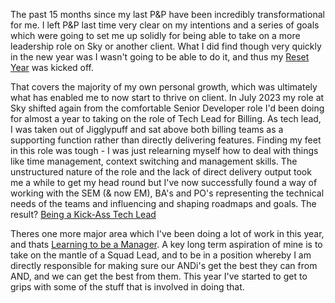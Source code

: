 The past 15 months since my last P&P have been incredibly transformational for me. I left P&P last time very clear on my intentions and a series of goals which were going to set me up solidly for being able to take on a more leadership role on Sky or another client. What I did find though very quickly in the new year was I wasn't going to be able to do it, and thus my [Reset Year](Reset%20Year.md) was kicked off.

That covers the majority of my own personal growth, which was ultimately what has enabled me to now start to thrive on client. In July 2023 my role at Sky shifted again from the comfortable Senior Developer role I'd been doing for almost a year to taking on the role of Tech Lead for Billing. As tech lead, I was taken out of Jigglypuff and sat above both billing teams as a supporting function rather than directly delivering features. Finding my feet in this role was tough - I was just relearning myself how to deal with things like time management, context switching and management skills. The unstructured nature of the role and the lack of direct delivery output took me a while to get my head round but I've now successfully found a way of working with the SEM (& now EM), BA's and PO's representing the technical needs of the teams and influencing and shaping roadmaps and goals. The result? [Being a Kick-Ass Tech Lead](Being%20a%20Kick-Ass%20Tech%20Lead.md)

Theres one more major area which I've been doing a lot of work in this year, and thats [Learning to be a Manager](Learning%20to%20be%20a%20Manager.md). A key long term aspiration of mine is to take on the mantle of a Squad Lead, and to be in a position whereby I am directly responsible for making sure our ANDi's get the best they can from AND, and we can get the best from them. This year I've started to get to grips with some of the stuff that is involved in doing that. 